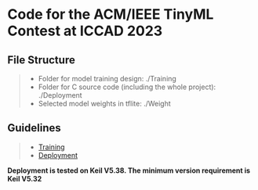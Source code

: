 # Code for the ACM/IEEE TinyML Contest at ICCAD 2023

## File Structure

> + Folder for model training design: ./Training
> + Folder for C source code (including the whole project): ./Deployment
> + Selected model weights in tflite: ./Weight

## Guidelines
> + [Training](doc/training.md)
> + [Deployment](doc/deployment.md)

**Deployment is tested on Keil V5.38. The minimum version requirement is Keil V5.32**
